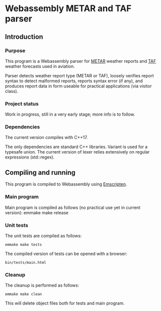 # Webassembly METAR and TAF parser

## Introduction

### Purpose

This program is a Webassembly parser for [METAR](https://en.wikipedia.org/wiki/METAR) weather reports and [TAF](https://en.wikipedia.org/wiki/Terminal_aerodrome_forecast) weather forecasts used in aviation.

Parser detects weather report type (METAR or TAF), loosely verifies report syntax to detect malformed reports, reports syntax error (if any), and produces report data in form useable for practical applications (via visitor class).

### Project status

Work in progress, still in a very early stage; more info is to follow.

### Dependencies

The current version compiles with C++17.

The only dependencies are standard C++ libraries. Variant is used for a typesafe union. The current version of lexer relies extensively on regular expressions (std::regex).

## Compiling and running

This program is compiled to Webassembly using [Emscripten](http://emscripten.org/).

### Main program

Main program is compiled as follows (no practical use yet in current version):
    emmake make release

### Unit tests

The unit tests are compiled as follows:

    emmake make tests

The compiled version of tests can be opened with a browser:

    bin/tests/main.html

### Cleanup

The cleanup is performed as follows:

    emmake make clean

This will delete object files both for tests and main program.
